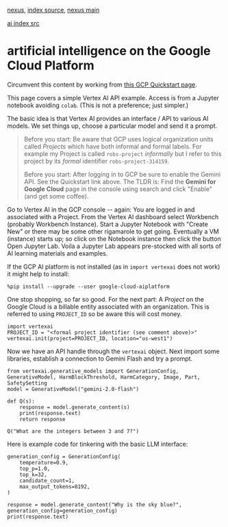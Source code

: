 [nexus](https://robfatland.github.io/nexus), [index source](https://github.com/robfatland/nexus/blob/gh-pages/index.md), 
[nexus main](https://github.com/robfatland/nexus/tree/main)


[ai index src](https://github.com/robfatland/nexus/blob/gh-pages/ai/index.md)


# artificial intelligence on the Google Cloud Platform


Circumvent this content by working from [this GCP Quickstart page](https://cloud.google.com/vertex-ai/generative-ai/docs/start/quickstarts/quickstart).


This page covers a simple Vertex AI API example. Access is from a Jupyter notebook avoiding `colab`.
(This is not a preference; just simpler.)


The basic idea is that Vertex AI provides an interface / API to various AI models. We set things up, 
choose a particular model and send it a prompt. 


> Before you start: Be aware that GCP uses logical organization units called *Projects* which have both
> informal and formal labels. For example my Project is called `robs-project` *informally* but I refer to
> this project by its *formal* identifier `robs-project-314159`.
>
> Before you start: After logging in to GCP be sure to enable the Gemini API. See the Quickstart link above.
> The TLDR is: Find the **Gemini for Google Cloud** page in the console using search and click "Enable" (and get some coffee).



Go to Vertex AI in the GCP console -- again: You are logged in and associated with a Project. 
From the Vertex AI dashboard select Workbench (probably Workbench Instance). Start a Jupyter Notebook
with "Create New" or there may be some other rigamarole to get going. Eventually a VM (instance) 
starts up; so click on the Notebook instance then click the button Open Jupyter Lab. Voila a 
Jupyter Lab appears pre-stocked with all sorts of AI learning materials and examples. 


If the GCP AI platform is not installed (as in `import vertexai` does not work) it might help to install:


```
%pip install --upgrade --user google-cloud-aiplatform
```


One stop shopping, so far so good. For the next part: A *Project* on the Google Cloud is a billable entity associated with
an organization. This is referred to using `PROJECT_ID` so be aware this will cost money.


```
import vertexai
PROJECT_ID = "<formal project identifier (see comment above)>"
vertexai.init(project=PROJECT_ID, location="us-west1")
```


Now we have an API handle through the `vertexai` object. Next import some libraries, establish a connection to Gemini Flash and try a prompt.


```
from vertexai.generative_models import GenerationConfig, GenerativeModel, HarmBlockThreshold, HarmCategory, Image, Part, SafetySetting
model = GenerativeModel("gemini-2.0-flash")

def Q(s):
    response = model.generate_content(s)
    print(response.text)
    return response

Q("What are the integers between 3 and 7?")
```

Here is example code for tinkering with the basic LLM interface: 


```
generation_config = GenerationConfig(
    temperature=0.9,
    top_p=1.0,
    top_k=32,
    candidate_count=1,
    max_output_tokens=8192,
)

response = model.generate_content("Why is the sky blue?", generation_config=generation_config)
print(response.text)
```
